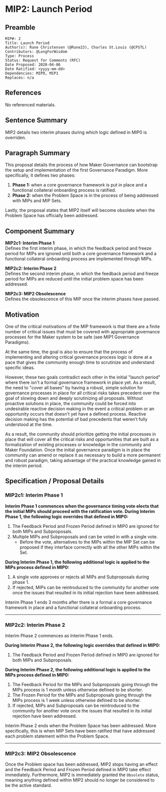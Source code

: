 # MIP2: Launch Period

## Preamble
```
MIP#: 2
Title: Launch Period
Author(s): Rune Christensen (@Rune23), Charles St.Louis (@CPSTL)
Contributors: @LongForWisdom
Type: Process
Status: Request for Comments (RFC)
Date Proposed: 2020-04-06
Date Ratified: <yyyy-mm-dd>
Dependencies: MIP0, MIP1
Replaces: n/a
```

## References
No referenced materials.

## Sentence Summary

MIP2 details two interim phases during which logic defined in MIP0 is overriden.

## Paragraph Summary

This proposal details the process of how Maker Governance can bootstrap the setup and implementation of the first Governance Paradigm. More specifically, it defines two phases: 
1. **Phase 1:** when a core governance framework is put in place and a functional collateral onboarding process is ratified.
2. **Phase 2:** when the Problem Space is in the process of being addressed with MIPs and MIP Sets.

Lastly, the proposal states that MIP2 itself will become obsolete when the Problem Space has officially been addressed. 

## Component Summary

**MIP2c1: Interim Phase 1**  
Defines the first interim phase, in which the feedback period and freeze period for MIPs are ignored until both a core governance framework and a functional collateral onboarding process are implemented through MIPs.

**MIP2c2: Interim Phase 2**  
Defines the second interim phase, in which the feedback period and freeze period for MIPs are reduced until the initial problem space has been addressed.

**MIP2c3: MIP2 Obsolescence**  
Defines the obsolescence of this MIP once the interim phases have passed.


## Motivation

One of the critical motivations of the MIP framework is that there are a finite number of critical issues that must be covered with appropriate governance processes for the Maker system to be safe (see MIP1 Governance Paradigms).

At the same time, the goal is also to ensure that the process of implementing and altering critical governance process logic is done at a pace that gives the community enough time to scrutinize and understand specific ideas.

However, these two goals contradict each other in the initial "launch period" where there isn't a formal governance framework in place yet. As a result, the need to "cover all bases" by having a robust, simple solution for governance processes in place for all critical risks takes precedent over the goal of slowing down and deeply scrutinizing all proposals. Without proactive solutions in place, the community could be forced into undesirable reactive decision making in the event a critical problem or an opportunity occurs that doesn't yet have a defined process. Reactive decision making has the potential of bad precedents that weren’t fully understood at the time.

As a result, the community should prioritize getting the initial processes in place that will cover all the critical risks and opportunities that are built as a formalization of existing processes or knowledge in the community and Maker Foundation. Once the initial governance paradigm is in place the community can amend or replace it as necessary to build a more permanent and robust paradigm, taking advantage of the practical knowledge gained in the interim period.

## Specification / Proposal Details

### MIP2c1: Interim Phase 1

**Interim Phase 1 commences when the governance timing vote elects that the initial MIPs should proceed with the ratification vote. During Interim Phase 1, the following logic overrides that defined in MIP0:**
1.  The Feedback Period and Frozen Period defined in MIP0 are ignored for both MIPs and Subproposals.
2.  Multiple MIPs and Subproposals and can be voted in with a single vote.
	-  Before the vote, alternatives to the MIPs within the MIP Set can be proposed if they interface correctly with all the other MIPs within the Set.

**During Interim Phase 1, the following additional logic is applied to the MIPs process defined in MIP0:**
1. A single vote approves or rejects all MIPs and Subproposals during phase 1. 
2. If rejected, MIPs can be reintroduced to the community for another vote once the issues that resulted in its initial rejection have been addressed.

Interim Phase 1 ends 3 months after there is a formal a core governance framework in place and a functional collateral onboarding process.

---
### MIP2c2: Interim Phase 2

Interim Phase 2 commences as Interim Phase 1 ends. 

**During Interim Phase 2, the following logic overrides that defined in MIP0:**
1.  The Feedback Period and Frozen Period defined in MIP0 are ignored for both MIPs and Subproposals.

**During Interim Phase 2, the following additional logic is applied to the MIPs process defined in MIP0:**

1.  The Feedback Period for the MIPs and Subproposals going through the MIPs process is 1 month unless otherwise defined to be shorter.
2.  The Frozen Period for the MIPs and Subproposals going through the MIPs process is 1 week unless otherwise defined to be shorter.
3.  If rejected, MIPs and Subproposals can be reintroduced to the community for another vote once the issues that resulted in its initial rejection have been addressed.

Interim Phase 2 ends when the Problem Space has been addressed. More specifically, this is when MIP Sets have been ratified that have addressed each problem statement within the Problem Space.

---
### MIP2c3: MIP2 Obsolescence 

Once the Problem space has been addressed, MIP2 stops having an effect and the Feedback Period and Frozen Period defined in MIP0 take effect immediately. Furthermore, MIP2 is immediately granted the `Obsolete` status, meaning anything defined within MIP2 should no longer be considered to be the active standard. 
